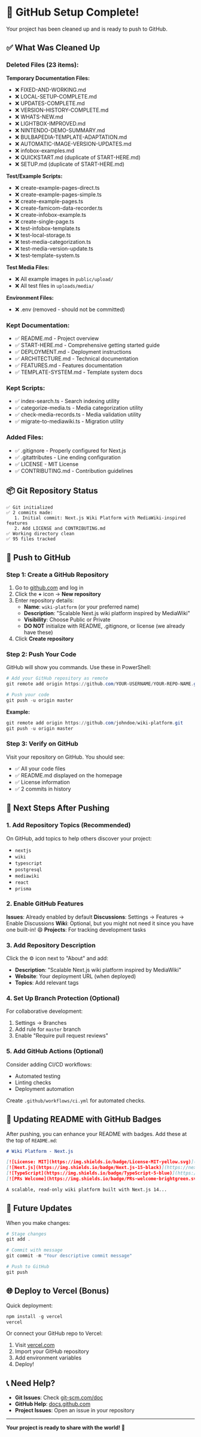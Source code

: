 # 🚀 GitHub Setup Complete!

Your project has been cleaned up and is ready to push to GitHub.

## ✅ What Was Cleaned Up

### Deleted Files (23 items):

**Temporary Documentation Files:**
- ❌ FIXED-AND-WORKING.md
- ❌ LOCAL-SETUP-COMPLETE.md
- ❌ UPDATES-COMPLETE.md
- ❌ VERSION-HISTORY-COMPLETE.md
- ❌ WHATS-NEW.md
- ❌ LIGHTBOX-IMPROVED.md
- ❌ NINTENDO-DEMO-SUMMARY.md
- ❌ BULBAPEDIA-TEMPLATE-ADAPTATION.md
- ❌ AUTOMATIC-IMAGE-VERSION-UPDATES.md
- ❌ infobox-examples.md
- ❌ QUICKSTART.md (duplicate of START-HERE.md)
- ❌ SETUP.md (duplicate of START-HERE.md)

**Test/Example Scripts:**
- ❌ create-example-pages-direct.ts
- ❌ create-example-pages-simple.ts
- ❌ create-example-pages.ts
- ❌ create-famicom-data-recorder.ts
- ❌ create-infobox-example.ts
- ❌ create-single-page.ts
- ❌ test-infobox-template.ts
- ❌ test-local-storage.ts
- ❌ test-media-categorization.ts
- ❌ test-media-version-update.ts
- ❌ test-template-system.ts

**Test Media Files:**
- ❌ All example images in `public/upload/`
- ❌ All test files in `uploads/media/`

**Environment Files:**
- ❌ .env (removed - should not be committed)

### Kept Documentation:
- ✅ README.md - Project overview
- ✅ START-HERE.md - Comprehensive getting started guide
- ✅ DEPLOYMENT.md - Deployment instructions
- ✅ ARCHITECTURE.md - Technical documentation
- ✅ FEATURES.md - Features documentation
- ✅ TEMPLATE-SYSTEM.md - Template system docs

### Kept Scripts:
- ✅ index-search.ts - Search indexing utility
- ✅ categorize-media.ts - Media categorization utility
- ✅ check-media-records.ts - Media validation utility
- ✅ migrate-to-mediawiki.ts - Migration utility

### Added Files:
- ✅ .gitignore - Properly configured for Next.js
- ✅ .gitattributes - Line ending configuration
- ✅ LICENSE - MIT License
- ✅ CONTRIBUTING.md - Contribution guidelines

## 📦 Git Repository Status

```
✅ Git initialized
✅ 2 commits made:
   1. Initial commit: Next.js Wiki Platform with MediaWiki-inspired features
   2. Add LICENSE and CONTRIBUTING.md
✅ Working directory clean
✅ 95 files tracked
```

## 🚀 Push to GitHub

### Step 1: Create a GitHub Repository

1. Go to [github.com](https://github.com) and log in
2. Click the **+** icon → **New repository**
3. Enter repository details:
   - **Name**: `wiki-platform` (or your preferred name)
   - **Description**: "Scalable Next.js wiki platform inspired by MediaWiki"
   - **Visibility**: Choose Public or Private
   - **DO NOT** initialize with README, .gitignore, or license (we already have these)
4. Click **Create repository**

### Step 2: Push Your Code

GitHub will show you commands. Use these in PowerShell:

```powershell
# Add your GitHub repository as remote
git remote add origin https://github.com/YOUR-USERNAME/YOUR-REPO-NAME.git

# Push your code
git push -u origin master
```

**Example:**
```powershell
git remote add origin https://github.com/johndoe/wiki-platform.git
git push -u origin master
```

### Step 3: Verify on GitHub

Visit your repository on GitHub. You should see:
- ✅ All your code files
- ✅ README.md displayed on the homepage
- ✅ License information
- ✅ 2 commits in history

## 🎯 Next Steps After Pushing

### 1. Add Repository Topics (Recommended)

On GitHub, add topics to help others discover your project:
- `nextjs`
- `wiki`
- `typescript`
- `postgresql`
- `mediawiki`
- `react`
- `prisma`

### 2. Enable GitHub Features

**Issues**: Already enabled by default
**Discussions**: Settings → Features → Enable Discussions
**Wiki**: Optional, but you might not need it since you have one built-in! 😄
**Projects**: For tracking development tasks

### 3. Add Repository Description

Click the ⚙️ icon next to "About" and add:
- **Description**: "Scalable Next.js wiki platform inspired by MediaWiki"
- **Website**: Your deployment URL (when deployed)
- **Topics**: Add relevant tags

### 4. Set Up Branch Protection (Optional)

For collaborative development:
1. Settings → Branches
2. Add rule for `master` branch
3. Enable "Require pull request reviews"

### 5. Add GitHub Actions (Optional)

Consider adding CI/CD workflows:
- Automated testing
- Linting checks
- Deployment automation

Create `.github/workflows/ci.yml` for automated checks.

## 📝 Updating README with GitHub Badges

After pushing, you can enhance your README with badges. Add these at the top of `README.md`:

```markdown
# Wiki Platform - Next.js

[![License: MIT](https://img.shields.io/badge/License-MIT-yellow.svg)](https://opensource.org/licenses/MIT)
[![Next.js](https://img.shields.io/badge/Next.js-15-black)](https://nextjs.org/)
[![TypeScript](https://img.shields.io/badge/TypeScript-5-blue)](https://www.typescriptlang.org/)
[![PRs Welcome](https://img.shields.io/badge/PRs-welcome-brightgreen.svg)](CONTRIBUTING.md)

A scalable, read-only wiki platform built with Next.js 14...
```

## 🔄 Future Updates

When you make changes:

```powershell
# Stage changes
git add .

# Commit with message
git commit -m "Your descriptive commit message"

# Push to GitHub
git push
```

## 🌐 Deploy to Vercel (Bonus)

Quick deployment:

```powershell
npm install -g vercel
vercel
```

Or connect your GitHub repo to Vercel:
1. Visit [vercel.com](https://vercel.com)
2. Import your GitHub repository
3. Add environment variables
4. Deploy!

## 📞 Need Help?

- **Git Issues**: Check [git-scm.com/doc](https://git-scm.com/doc)
- **GitHub Help**: [docs.github.com](https://docs.github.com)
- **Project Issues**: Open an issue in your repository

---

**Your project is ready to share with the world! 🎉**

